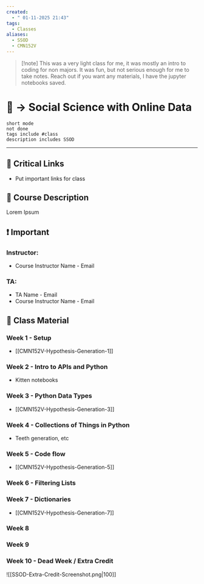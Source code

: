 ```yaml
---
created:
  - " 01-11-2025 21:43"
tags:
  - Classes
aliases:
  - SSOD
  - CMN152V
---
```



> [!note] This was a very light class for me, it was mostly an intro to coding for non majors. It was fun, but not serious enough for me to take notes. Reach out if you want any materials, I have the jupyter notebooks saved.


# 📗 -> Social Science with Online Data
```tasks
short mode
not done
tags include #class
description includes SSOD
```
---
## 🔗 Critical Links
- Put important links for class

## 🔶 Course Description
Lorem Ipsum


## ❗ Important
### Instructor: 
- Course Instructor Name - Email
### TA: 
- TA Name - Email
- Course Instructor Name - Email


## 📄 Class Material
### Week 1 - Setup
- [[CMN152V-Hypothesis-Generation-1]]

### Week 2 - Intro to APIs and Python
- Kitten notebooks
### Week 3 - Python Data Types 
- [[CMN152V-Hypothesis-Generation-3]]

### Week 4 - Collections of Things in Python
- Teeth generation, etc

### Week 5 - Code flow
- [[CMN152V-Hypothesis-Generation-5]]

### Week 6 - Filtering Lists


### Week 7 - Dictionaries
- [[CMN152V-Hypothesis-Generation-7]]

### Week 8


### Week 9



### Week 10 - Dead Week / Extra Credit
![[SSOD-Extra-Credit-Screenshot.png|100]]
